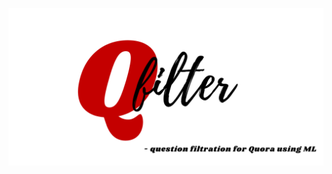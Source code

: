 <!-- # Q-filter question filtration for Quora using ML -->

<!-- https://colab.research.google.com/drive/1lBny-BbwP-VxLX8aF-pgLo5XLz0oB-Dk?usp=sharing -->
![7](filter.svg)
